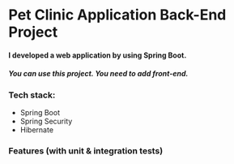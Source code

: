 # Pet Clinic Application Back-End Project

#### I developed a web application by using Spring Boot. 

##### You can use this project. You need to add front-end.

### Tech stack:
  - Spring Boot
  - Spring Security
  - Hibernate

### Features (with unit & integration tests)

